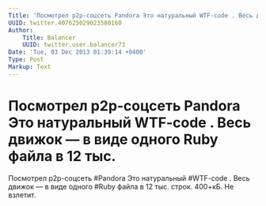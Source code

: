 ```yaml
---
Title: 'Посмотрел p2p-соцсеть Pandora Это натуральный WTF-code . Весь движок — в виде одного Ruby файла в 12 тыс.'
UUID: twitter.407625029023580160
Author:
    Title: Balancer
    UUID: twitter.user.balancer73
Date: 'Tue, 03 Dec 2013 01:39:14 +0400'
Type: Post
Markup: Text
---
```


# Посмотрел p2p-соцсеть Pandora Это натуральный WTF-code . Весь движок — в виде одного Ruby файла в 12 тыс.

Посмотрел p2p-соцсеть #Pandora Это натуральный #WTF-code .
Весь движок — в виде одного #Ruby файла в 12 тыс. строк.
400+кБ. Не взлетит.